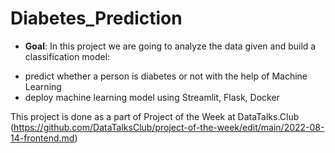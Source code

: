 # Diabetes_Prediction

* **Goal**: In this project we are going to analyze the data given and build a classification model:

- predict whether a person is diabetes or not with the help of Machine Learning
- deploy machine learning model using Streamlit, Flask, Docker

This project is done as a part of Project of the Week at DataTalks.Club (https://github.com/DataTalksClub/project-of-the-week/edit/main/2022-08-14-frontend.md)
